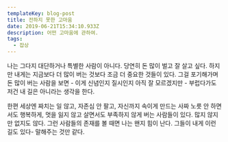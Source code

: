 ```yaml
---
templateKey: blog-post
title: 전하지 못한 고마움
date: 2019-06-21T15:34:10.933Z
description: 어떤 고마움에 관하여.
tags:
  - 잡상
---
```

나는 그다지 대단하거나 특별한 사람이 아니다. 당연히 돈 많이 벌고 잘 살고 싶다. 하지만 내게는 지금보다 더 많이 버는 것보다 조금 더 중요한 것들이 있다. 그걸 포기해가며 돈 많이 버는 사람을 보면 - 이게 신념인지 질시인지 아직 잘 모르겠지만 - 부럽다가도 저건 내 길은 아니라는 생각을 한다.

한편 세상엔 짜치는 일 않고, 자존심 안 팔고, 자신까지 속이게 만드는 사짜 노릇 안 하면서도 행복하게, 멋을 잃지 않고 살면서도 부족하지 않게 버는 사람들이 있다. 많지 않지만 없지도 않다. 그런 사람들의 존재를 볼 때면 나는 왠지 힘이 난다. 그들이 내게 이런 길도 있다- 말해주는 것만 같다.
